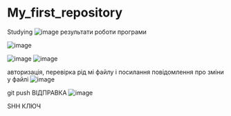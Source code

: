 # My_first_repository
Studying
![image](https://user-images.githubusercontent.com/86930406/124718089-6d3a3700-df0e-11eb-9c7a-18bcd9228147.png)
результати роботи програми


![image](https://user-images.githubusercontent.com/86930406/124718349-affc0f00-df0e-11eb-9322-70dc5b8103e5.png)

![image](https://user-images.githubusercontent.com/86930406/124717564-ec7b3b00-df0d-11eb-874b-2c31d761a5bc.png)
![image](https://user-images.githubusercontent.com/86930406/124717656-03219200-df0e-11eb-9db8-c778f99358f6.png)

авторизація, перевірка рід мі файлу і посилання повідомлення про зміни у файлі
![image](https://user-images.githubusercontent.com/86930406/124717685-0c126380-df0e-11eb-82af-5db72df98d40.png)

git push ВІДПРАВКА
![image](https://user-images.githubusercontent.com/86930406/124815049-70194400-df6f-11eb-9993-617055ee2eaa.png)

SHH КЛЮЧ
